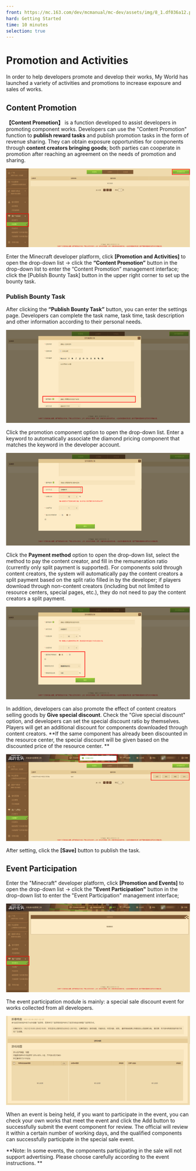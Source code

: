 ```yaml
--- 
front: https://mc.163.com/dev/mcmanual/mc-dev/assets/img/8_1.df036a12.png 
hard: Getting Started 
time: 10 minutes 
selection: true 
--- 
```


# Promotion and Activities 

In order to help developers promote and develop their works, My World has launched a variety of activities and promotions to increase exposure and sales of works. 

## Content Promotion 

**【Content Promotion】** is a function developed to assist developers in promoting component works. Developers can use the "Content Promotion" function to **publish reward tasks** and publish promotion tasks in the form of revenue sharing. They can obtain exposure opportunities for components through **content creators bringing goods**; both parties can cooperate in promotion after reaching an agreement on the needs of promotion and sharing. 

![64](./images/8_1.png) 

Enter the Minecraft developer platform, click **[Promotion and Activities]** to open the drop-down list → click the **“Content Promotion”** button in the drop-down list to enter the “Content Promotion” management interface; click the [Publish Bounty Task] button in the upper right corner to set up the bounty task. 

### Publish Bounty Task 

After clicking the **“Publish Bounty Task”** button, you can enter the settings page. Developers can complete the task name, task time, task description and other information according to their personal needs. 

![65](./images/8_2.png) 

Click the promotion component option to open the drop-down list. Enter a keyword to automatically associate the diamond pricing component that matches the keyword in the developer account. 

![66](./images/8_3.png) 

Click the **Payment method** option to open the drop-down list, select the method to pay the content creator, and fill in the remuneration ratio (currently only split payment is supported). For components sold through content creators, the system will automatically pay the content creators a split payment based on the split ratio filled in by the developer; if players download through non-content creators (including but not limited to resource centers, special pages, etc.), they do not need to pay the content creators a split payment. 

![67](./images/8_4.png) 

In addition, developers can also promote the effect of content creators selling goods by **Give special discount**. Check the "Give special discount" option, and developers can set the special discount ratio by themselves. Players will get an additional discount for components downloaded through content creators. **If the same component has already been discounted in the resource center, the special discount will be given based on the discounted price of the resource center. ** 

![68](./images/8_5.png) 

After setting, click the **[Save]** button to publish the task. 

## Event Participation 

Enter the "Minecraft" developer platform, click **[Promotion and Events]** to open the drop-down list → click the **"Event Participation"** button in the drop-down list to enter the "Event Participation" management interface; 

![69](./images/8_6.png) 

The event participation module is mainly: a special sale discount event for works collected from all developers. 

![70](./images/8_7.png) 

When an event is being held, if you want to participate in the event, you can check your own works that meet the event and click the Add button to successfully submit the event component for review. The official will review it within a certain number of working days, and the qualified components can successfully participate in the special sale event.

**Note: In some events, the components participating in the sale will not support advertising. Please choose carefully according to the event instructions. ** 


